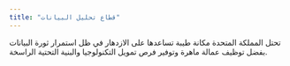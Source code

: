 ```yaml
---
title: "قطاع تحليل البيانات"
---
```

تحتل المملكة المتحدة مكانة طيبة تساعدها على الازدهار في ظل استمرار ثورة البيانات بفضل توظيف عمالة ماهرة وتوفير فرص تمويل التكنولوجيا والبنية التحتية الراسخة.
